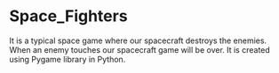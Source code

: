# Space_Fighters
It is a typical space game where our spacecraft destroys the enemies.
When an enemy touches our spacecraft game will be over.
It is created using Pygame library in Python.

